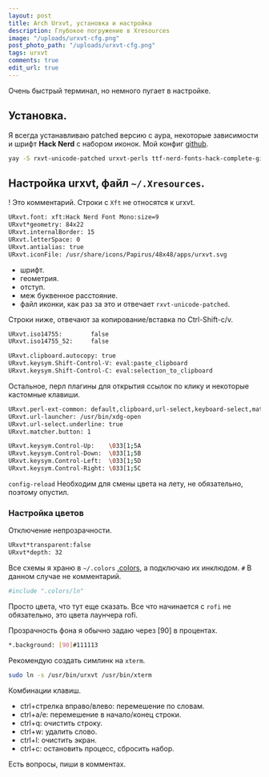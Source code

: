 ```yaml
---
layout: post
title: Arch Urxvt, установка и настройка
description: Глубокое погружение в Xresources
image: "/uploads/urxvt-cfg.png"
post_photo_path: "/uploads/urxvt-cfg.png"
tags: urxvt
comments: true
edit_url: true
---
```

Очень быстрый терминал, но немного пугает в настройке.

## Установка.

Я всегда устанавливаю patched версию с аура, некоторые зависимости и шрифт **Hack Nerd** с набором иконок. Мой конфиг [github](https://github.com/creio/dots/blob/master/.Xresources).

```sh
yay -S rxvt-unicode-patched urxvt-perls ttf-nerd-fonts-hack-complete-git
```

## Настройка urxvt, файл `~/.Xresources`.

! Это комментарий. Строки с `Xft` не относятся к urxvt.

```sh
URxvt.font: xft:Hack Nerd Font Mono:size=9
URxvt*geometry: 84x22
URxvt.internalBorder: 15
URxvt.letterSpace: 0
URxvt.antialias: true
URxvt.iconFile: /usr/share/icons/Papirus/48x48/apps/urxvt.svg
```

* шрифт.
* геометрия.
* отступ.
* меж буквенное расстояние.
* файл иконки, как раз за это и отвечает `rxvt-unicode-patched`.

Строки ниже, отвечают за копирование/вставка по Ctrl-Shift-c/v.

```sh
URxvt.iso14755:        false
URxvt.iso14755_52:     false

URxvt.clipboard.autocopy: true
URxvt.keysym.Shift-Control-V: eval:paste_clipboard
URxvt.keysym.Shift-Control-C: eval:selection_to_clipboard
```

Остальное, перл плагины для открытия ссылок по клику и некоторые кастомные клавиши.

```sh
URxvt.perl-ext-common: default,clipboard,url-select,keyboard-select,matcher
URxvt.url-launcher: /usr/bin/xdg-open
URxvt.url-select.underline: true
URxvt.matcher.button: 1

URxvt.keysym.Control-Up:    \033[1;5A
URxvt.keysym.Control-Down:  \033[1;5B
URxvt.keysym.Control-Left:  \033[1;5D
URxvt.keysym.Control-Right: \033[1;5C
```

`config-reload` Необходим для смены цвета на лету, не обязательно, поэтому опустил.

### Настройка цветов

Отключение непрозрачности.

```sh
URxvt*transparent:false
URxvt*depth: 32
```

Все схемы я храню в `~/.colors` [.colors](https://github.com/creio/dots/tree/master/.colors), а подключаю их инклюдом. `#` В данном случае не комментарий.

```sh
#include ".colors/ln"
```

Просто цвета, что тут еще сказать. Все что начинается с `rofi` не обязательно, это цвета лаунчера rofi.

Прозрачность фона я обычно задаю через [90] в процентах. 

```sh
*.background: [90]#111113
```

Рекомендую создать симлинк на `xterm`.

```sh
sudo ln -s /usr/bin/urxvt /usr/bin/xterm
```

Комбинации клавиш.

- ctrl+стрелка вправо/влево: перемешение по словам.
- ctrl+a/e: перемешение в начало/конец строки.
- ctrl+q: очистить строку.
- ctrl+w: удалить слово.
- ctrl+l: очистить экран.
- ctrl+c: остановить процесс, сбросить набор.

Есть вопросы, пиши в комментах.